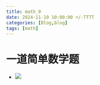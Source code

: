 ```yaml
---
title: math_0
date: 2024-11-10 10:00:00 +/-TTTT
categories: [Blog,blog]
tags: [math]
---
```


# 一道简单数学题
* ![](https://github.com/hackematrix/piture/raw/main/piture_0.jpg)
